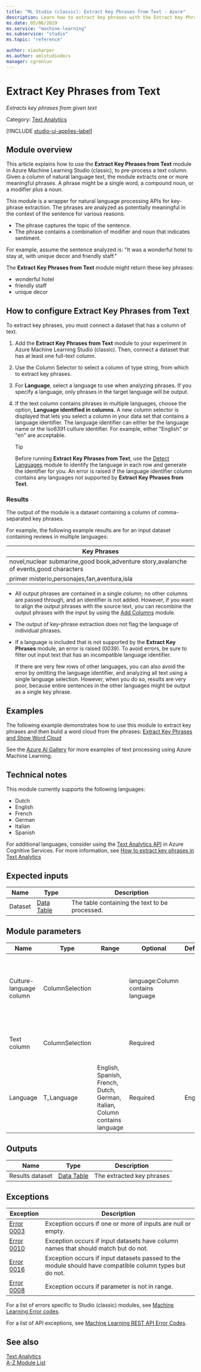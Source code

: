 ```yaml
---
title: "ML Studio (classic): Extract Key Phrases from Text - Azure"
description: Learn how to extract key phrases with the Extract Key Phrases from Text module.
ms.date: 05/06/2019
ms.service: "machine-learning"
ms.subservice: "studio"
ms.topic: "reference"

author: xiaoharper
ms.author: amlstudiodocs
manager: cgronlun
---
```

# Extract Key Phrases from Text
*Extracts key phrases from given text*  
  
 Category: [Text Analytics](text-analytics.md)

[!INCLUDE [studio-ui-applies-label](../includes/studio-ui-applies-label.md)]

## Module overview

This article explains how to use the **Extract Key Phrases from Text** module in Azure Machine Learning Studio (classic), to pre-process a text column. Given a column of natural language text, the module extracts one or more meaningful phrases. A phrase might be a single word, a compound noun, or a modifier plus a noun.
 
This module is a wrapper for natural language processing APIs for key-phrase extraction. The phrases are analyzed as potentially meaningful in the context of the sentence for various reasons:

+ The phrase captures the topic of the sentence.
+ The phrase contains a combination of modifier and noun that indicates sentiment.
 
For example, assume the sentence analyzed is: "It was a wonderful hotel to stay at, with unique decor and friendly staff." 
 
The **Extract Key Phrases from Text** module might return these key phrases:
  
- wonderful hotel
- friendly staff
- unique decor

## How to configure Extract Key Phrases from Text

To extract key phrases, you must connect a dataset that has a column of text.  
  
1. Add the **Extract Key Phrases from Text** module to your experiment in Azure Machine Learning Studio (classic). Then, connect a dataset that has at least one full-text column.  
  
2. Use the Column Selector to select a column of type string, from which to extract key phrases.

3. For **Language**, select a language to use when analyzing phrases. If you specify a language, only phrases in the target language will be output.

4. If the text column contains phrases in multiple languages, choose the option, **Language identified in columns**. A new column selector is displayed that lets you select a column in your data set that contains a language identifier. The language identifier can either be the language name or the Iso6391 culture identifier. For example, either "English" or "en" are acceptable.

    > [!TIP] 
    > Before running **Extract Key Phrases from Text**, use the [Detect Languages](detect-languages.md) module to identify the language in each row and generate the identifier for you.
    > An error is raised if the language identifier column contains any languages not supported by **Extract Key Phrases from Text**. 

### Results

The output of the module is a dataset containing a column of comma-separated key phrases. 

For example, the following example results are for an input dataset containing reviews in multiple languages: 

|Key Phrases|
|-----|
|novel,nuclear submarine,good book,adventure story,avalanche of events,good characters|
|primer misterio,personajes,fan,aventura,isla|

+ All output phrases are contained in a single column; no other columns are passed through, and an identifier is not added. However, if you want to align the output phrases with the source text, you can recombine the output phrases with the input by using the [Add Columns](add-columns.md) module.

+ The output of key-phrase extraction does not flag the language of individual phrases.

+ If a language is included that is not supported by the **Extract Key Phrases** module, an error is raised (0039). To avoid errors, be sure to filter out input text that has an incompatible language identifier. 

    If there are very few rows of other languages, you can also avoid the error by omitting the language identifier, and analyzing all text using a single language selection. However, when you do so, results are very poor, because entire sentences in the other languages might be output as a single key phrase.

## Examples

The following example demonstrates how to use this module to extract key phrases and then build a word cloud from the phrases: [Extract Key Phrases and Show Word Cloud](https://gallery.azure.ai/Experiment/Extract-Key-Phrases-and-Show-Word-Cloud-1)

See the [Azure AI Gallery](https://gallery.azure.ai/) for more examples of text processing using Azure Machine Learning.
  
## Technical notes

This module currently supports the following languages:

+ Dutch
+ English 
+ French 
+ German
+ Italian
+ Spanish   

For additional languages, consider using the [Text Analytics API](https://docs.microsoft.com/azure/cognitive-services/text-analytics/) in Azure Cognitive Services. For more information, see [How to extract key phrases in Text Analytics](https://docs.microsoft.com/azure/cognitive-services/text-analytics/how-tos/text-analytics-how-to-keyword-extraction)
  
##  Expected inputs  
  
|Name|Type|Description|  
|----------|----------|-----------------|  
|Dataset |[Data Table](data-table.md) |The table containing the text to be processed.|  
  
##  Module parameters  
  
|Name|Type|Range|Optional|Default|Description|  
|----------|----------|-----------|--------------|-----------------|-------------|  
|Culture-language column|ColumnSelection||language:Column contains language||Name or one-based index of the column containing the culture-language information|  
|Text column|ColumnSelection||Required||Name or one-based index of the text column.|  
|Language|T_Language|English, Spanish, French, Dutch, German, Italian, Column contains language|Required|English|Select the language of the text to be processed.|  
  
##  Outputs  
  
|Name|Type|Description|  
|----------|----------|-----------------|  
|Results dataset|[Data Table](data-table.md)|The extracted key phrases|  
  
##  Exceptions  
  
|Exception|Description|  
|---------------|-----------------|  
|[Error 0003](errors/error-0003.md)|Exception occurs if one or more of inputs are null or empty.|  
|[Error 0010](errors/error-0010.md)|Exception occurs if input datasets have column names that should match but do not.|  
|[Error 0016](errors/error-0016.md)|Exception occurs if input datasets passed to the module should have compatible column types but do not.|  
|[Error 0008](errors/error-0008.md)|Exception occurs if parameter is not in range.|

For a list of errors specific to Studio (classic) modules, see [Machine Learning Error codes](errors/machine-learning-module-error-codes.md).

For a list of API exceptions, see [Machine Learning REST API Error Codes](https://docs.microsoft.com/azure/machine-learning/studio/web-service-error-codes). 

## See also  

 [Text Analytics](text-analytics.md)   
 [A-Z Module List](a-z-module-list.md)   
